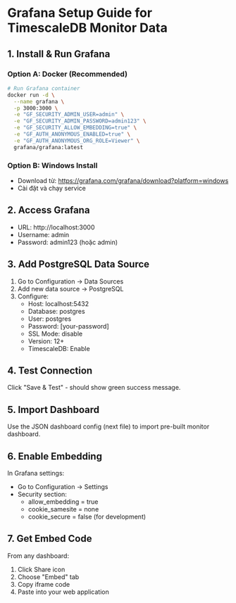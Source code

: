 # Grafana Setup Guide for TimescaleDB Monitor Data

## 1. Install & Run Grafana

### Option A: Docker (Recommended)
```bash
# Run Grafana container
docker run -d \
  --name grafana \
  -p 3000:3000 \
  -e "GF_SECURITY_ADMIN_USER=admin" \
  -e "GF_SECURITY_ADMIN_PASSWORD=admin123" \
  -e "GF_SECURITY_ALLOW_EMBEDDING=true" \
  -e "GF_AUTH_ANONYMOUS_ENABLED=true" \
  -e "GF_AUTH_ANONYMOUS_ORG_ROLE=Viewer" \
  grafana/grafana:latest
```

### Option B: Windows Install
- Download từ: https://grafana.com/grafana/download?platform=windows
- Cài đặt và chạy service

## 2. Access Grafana
- URL: http://localhost:3000
- Username: admin
- Password: admin123 (hoặc admin)

## 3. Add PostgreSQL Data Source
1. Go to Configuration → Data Sources
2. Add new data source → PostgreSQL  
3. Configure:
   - Host: localhost:5432
   - Database: postgres
   - User: postgres
   - Password: [your-password]
   - SSL Mode: disable
   - Version: 12+
   - TimescaleDB: Enable

## 4. Test Connection
Click "Save & Test" - should show green success message.

## 5. Import Dashboard
Use the JSON dashboard config (next file) to import pre-built monitor dashboard.

## 6. Enable Embedding
In Grafana settings:
- Go to Configuration → Settings
- Security section:
  - allow_embedding = true
  - cookie_samesite = none
  - cookie_secure = false (for development)

## 7. Get Embed Code
From any dashboard:
1. Click Share icon
2. Choose "Embed" tab  
3. Copy iframe code
4. Paste into your web application